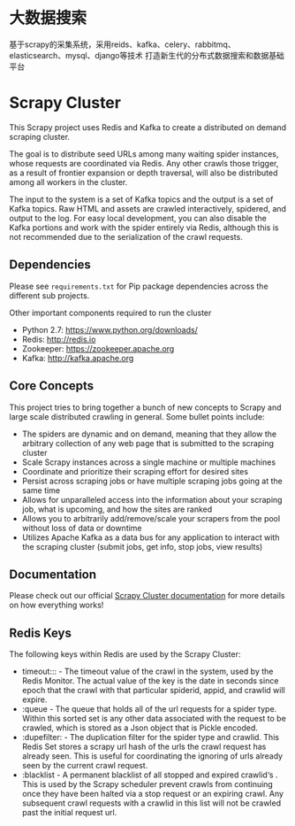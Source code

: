# 大数据搜索
基于scrapy的采集系统，采用reids、kafka、celery、rabbitmq、elasticsearch、mysql、django等技术
打造新生代的分布式数据搜索和数据基础平台

# Scrapy Cluster

This Scrapy project uses Redis and Kafka to create a distributed on demand scraping cluster.

The goal is to distribute seed URLs among many waiting spider instances, whose requests are coordinated via Redis. Any other crawls those trigger, as a result of frontier expansion or depth traversal, will also be distributed among all workers in the cluster.

The input to the system is a set of Kafka topics and the output is a set of Kafka topics. Raw HTML and assets are crawled interactively, spidered, and output to the log. For easy local development, you can also disable the Kafka portions and work with the spider entirely via Redis, although this is not recommended due to the serialization of the crawl requests.

## Dependencies

Please see `requirements.txt` for Pip package dependencies across the different sub projects.

Other important components required to run the cluster

- Python 2.7: https://www.python.org/downloads/
- Redis: http://redis.io
- Zookeeper: https://zookeeper.apache.org
- Kafka: http://kafka.apache.org

## Core Concepts

This project tries to bring together a bunch of new concepts to Scrapy and large scale distributed crawling in general. Some bullet points include:

- The spiders are dynamic and on demand, meaning that they allow the arbitrary collection of any web page that is submitted to the scraping cluster
- Scale Scrapy instances across a single machine or multiple machines
- Coordinate and prioritize their scraping effort for desired sites
- Persist across scraping jobs or have multiple scraping jobs going at the same time
- Allows for unparalleled access into the information about your scraping job, what is upcoming, and how the sites are ranked
- Allows you to arbitrarily add/remove/scale your scrapers from the pool without loss of data or downtime
- Utilizes Apache Kafka as a data bus for any application to interact with the scraping cluster (submit jobs, get info, stop jobs, view results)

## Documentation

Please check out our official [Scrapy Cluster documentation](http://scrapy-cluster.readthedocs.org/) for more details on how everything works!


## Redis Keys
The following keys within Redis are used by the Scrapy Cluster:

- timeout:<spiderid>:<appid>:<crawlid> - The timeout value of the crawl in the system, used by the Redis Monitor. The actual value of the key is the date in seconds since epoch that the crawl with that particular spiderid, appid, and crawlid will expire.
- <spiderid>:queue - The queue that holds all of the url requests for a spider type. Within this sorted set is any other data associated with the request to be crawled, which is stored as a Json object that is Pickle encoded.
- <spiderid>:dupefilter:<crawlid> - The duplication filter for the spider type and crawlid. This Redis Set stores a scrapy url hash of the urls the crawl request has already seen. This is useful for coordinating the ignoring of urls already seen by the current crawl request.
- <spiderid>:blacklist - A permanent blacklist of all stopped and expired crawlid‘s . This is used by the Scrapy scheduler prevent crawls from continuing once they have been halted via a stop request or an expiring crawl. Any subsequent crawl requests with a crawlid in this list will not be crawled past the initial request url.